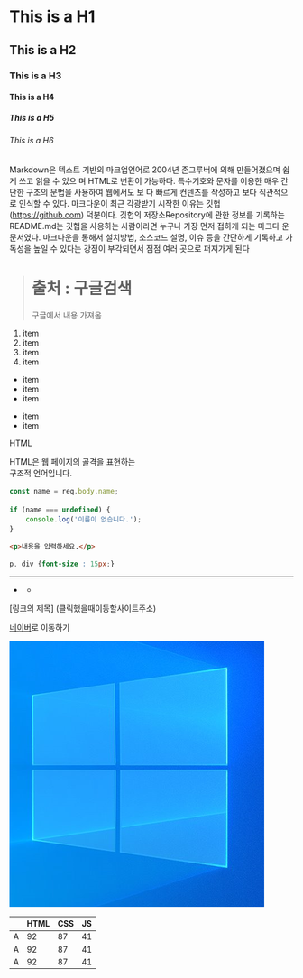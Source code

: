 # This is a H1 
## This is a H2 
### This is a H3 
#### This is a H4 
##### This is a H5 
###### This is a H6

Markdown은 텍스트 기반의 마크업언어로 2004년 존그루버에 의해
만들어졌으며 쉽게 쓰고 읽을 수 있으 며 HTML로 변환이 가능하다. 특수기호와 문자를 이용한 매우 간단한 구조의 문법을 사용하여 웹에서도 보 다 빠르게 컨텐츠를 작성하고 보다 직관적으로 인식할 수 있다. 마크다운이 최근 각광받기 시작한 이유는 깃헙(https://github.com) 덕분이다. 깃헙의 저장소Repository에 관한 정보를 기록하는 README.md는 깃헙을 사용하는 사람이라면 누구나 가장 먼저 접하게 되는 마크다 운 문서였다. 마크다운을 통해서 설치방법, 소스코드 설명, 이슈 등을 간단하게 기록하고 가독성을 높일 수 있다는 강점이 부각되면서 점점 여러 곳으로 퍼져가게 된다

># 출처 : 구글검색
> 구글에서 내용 가져옴


1. item
2. item
3. item
4. item

- item
- item
- item
  
+ item
+ item



HTML

HTML은 웹 페이지의 골격을 표현하는   
구조적 언어입니다.

```javascript
const name = req.body.name;

if (name === undefined) {
    console.log('이름이 없습니다.');
}
```


```html
<p>내용을 입력하세요.</p>
```

```css
p, div {font-size : 15px;}
```

---

* * 

[링크의 제목] (클릭했을때이동할사이트주소)

[네이버](html://www.naver.com)로 이동하기


![아이콘](캡처.png)



| | HTML | CSS | JS |
|---|---|---|---|
|A|92|87|41|
|A|92|87|41|
|A|92|87|41|
